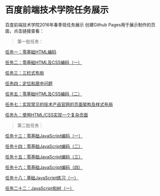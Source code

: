 # 百度前端技术学院任务展示
百度前端技术学院2016年春季班任务展示
创建Github Pages用于展示制作的页面，点击链接查看：

>第一批任务：

[任务一：零基础HTML编码](http://yourwilddad.github.io/task00/task001)

[任务二：零基础HTML及CSS编码（一）](http://yourwilddad.github.io/task00/task002)

[任务三：三栏式布局](http://yourwilddad.github.io/task00/task003)

[任务四：定位和居中问题](http://yourwilddad.github.io/task00/task004)

[任务五：零基础HTML及CSS编码（二）](http://yourwilddad.github.io/task00/task005)

[任务七：实现常见的技术产品官网的页面架构及样式布局](http://yourwilddad.github.io/task00/task007)

[任务九：使用HTML/CSS实现一个复杂页面](http://yourwilddad.github.io/task00/task009)

>第二批任务：

[任务十三：零基础JavaScript编码（一）](http://yourwilddad.github.io/task01/task013)

[任务十四：零基础JavaScript编码（二）](http://yourwilddad.github.io/task01/task014)

[任务十五：零基础JavaScript编码（三）](http://yourwilddad.github.io/task01/task015)

[任务十六：零基础JavaScript编码（四）](http://yourwilddad.github.io/task01/task016)

[任务十八：基础JavaScript练习（一）](http://yourwilddad.github.io/task01/task018)

[任务二十二：JavaScript和树（一）](http://yourwilddad.github.io/task01/task022)
